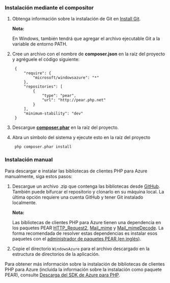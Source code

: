 ### Instalación mediante el compositor

1.  Obtenga información sobre la instalación de Git en [Install Git][1].
    
    **Nota:**

    En Windows, también tendrá que agregar el archivo ejecutable Git a
    la variable de entorno PATH.
    
    
    </div>

2.  Cree un archivo con el nombre de **composer.json** en la raíz del
    proyecto y agréguele el código siguiente:
    
         {
             "require": {
                 "microsoft/windowsazure": "*"
             },			
             "repositories": [
                 {
                     "type": "pear",
                     "url": "http://pear.php.net"
                 }
             ],
             "minimum-stability": "dev"
         }

3.  Descargue **[composer.phar][2]** en la raíz del proyecto.

4.  Abra un símbolo del sistema y ejecute esto en la raíz del proyecto
    
         php composer.phar install
### Instalación manual

Para descargar e instalar las bibliotecas de clientes PHP para Azure
manualmente, siga estos pasos:

1.  Descargue un archivo .zip que contenga las bibliotecas desde
    [GitHub][3]. También puede bifurcar el repositorio y clonarlo en su
    máquina local. La última opción requiere una cuenta GitHub y tener
    Git instalado localmente.
    
    **Nota:**

    Las bibliotecas de clientes PHP para Azure tienen una dependencia en
    los paquetes PEAR [HTTP\_Request2][4],
    [Mail\_mime][5] y [Mail\_mimeDecode][6]. La forma recomendada de resolver estas
    dependencias es instalar esos paquetes con el [administrador de
    paquetes PEAR (en inglés)][7].
    
    
    </div>

2.  Copie el directorio `WindowsAzure` para el archivo descargado en la
    estructura de directorios de la aplicación.

Para obtener más información sobre la instalación de bibliotecas de
clientes PHP para Azure (incluida la información sobre la instalación
como paquete PEAR), consulte [Descarga del SDK de Azure para
PHP](../php-download-sdk/).



[1]: http://git-scm.com/book/en/Getting-Started-Installing-Git
[2]: http://getcomposer.org/composer.phar
[3]: http://go.microsoft.com/fwlink/?LinkId=252719
[4]: http://pear.php.net/package/HTTP_Request2
[5]: http://pear.php.net/package/Mail_mime
[6]: http://pear.php.net/package/Mail_mimeDecode
[7]: http://pear.php.net/manual/en/installation.php
